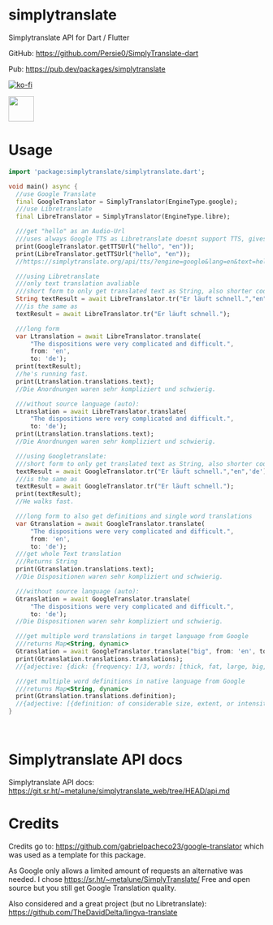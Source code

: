 # simplytranslate
Simplytranslate API for Dart / Flutter

GitHub: https://github.com/Persie0/SimplyTranslate-dart

Pub: https://pub.dev/packages/simplytranslate

[![ko-fi](https://ko-fi.com/img/githubbutton_sm.svg)](https://ko-fi.com/marvinperzi#)

<a href="https://paypal.me/marvinperzi?country.x=AT&locale.x=de_DE"><img src="https://github.com/andreostrovsky/donate-with-paypal/raw/master/blue.svg" height="50"></a>

# Usage 

```dart
import 'package:simplytranslate/simplytranslate.dart';

void main() async {
  //use Google Translate
  final GoogleTranslator = SimplyTranslator(EngineType.google);
  ///use Libretranslate
  final LibreTranslator = SimplyTranslator(EngineType.libre);

  ///get "hello" as an Audio-Url
  ///uses always Google TTS as Libretranslate doesnt support TTS, gives same result
  print(GoogleTranslator.getTTSUrl("hello", "en"));
  print(LibreTranslator.getTTSUrl("hello", "en"));
  //https://simplytranslate.org/api/tts/?engine=google&lang=en&text=hello

  ///using Libretranslate
  ///only text translation avaliable
  ///short form to only get translated text as String, also shorter code:
  String textResult = await LibreTranslator.tr("Er läuft schnell.","en",'de');
  ///is the same as
  textResult = await LibreTranslator.tr("Er läuft schnell.");

  ///long form
  var Ltranslation = await LibreTranslator.translate(
      "The dispositions were very complicated and difficult.",
      from: 'en',
      to: 'de');
  print(textResult);
  //he's running fast.
  print(Ltranslation.translations.text);
  //Die Anordnungen waren sehr kompliziert und schwierig.

  ///without source language (auto):
  Ltranslation = await LibreTranslator.translate(
      "The dispositions were very complicated and difficult.",
      to: 'de');
  print(Ltranslation.translations.text);
  //Die Anordnungen waren sehr kompliziert und schwierig.

  ///using Googletranslate:
  ///short form to only get translated text as String, also shorter code:
  textResult = await GoogleTranslator.tr("Er läuft schnell.","en",'de');
  ///is the same as
  textResult = await GoogleTranslator.tr("Er läuft schnell.");
  print(textResult);
  //He walks fast.

  ///long form to also get definitions and single word translations
  var Gtranslation = await GoogleTranslator.translate(
      "The dispositions were very complicated and difficult.",
      from: 'en',
      to: 'de');
  ///get whole Text translation
  ///Returns String
  print(Gtranslation.translations.text);
  //Die Dispositionen waren sehr kompliziert und schwierig.

  ///without source language (auto):
  Gtranslation = await GoogleTranslator.translate(
      "The dispositions were very complicated and difficult.",
      to: 'de');
  //Die Dispositionen waren sehr kompliziert und schwierig.

  ///get multiple word translations in target language from Google
  ///returns Map<String, dynamic>
  Gtranslation = await GoogleTranslator.translate("big", from: 'en', to: 'de');
  print(Gtranslation.translations.translations);
  //{adjective: {dick: {frequency: 1/3, words: [thick, fat, large, big, heavy, stout]}, faustdick: {frequency: 1/3,...

  ///get multiple word definitions in native language from Google
  ///returns Map<String, dynamic>
  print(Gtranslation.translations.definition);
  //{adjective: [{definition: of considerable size, extent, or intensity., synonyms: {: [large, sizeable,...
}

```
&nbsp;

# Simplytranslate API docs
Simplytranslate API docs:  https://git.sr.ht/~metalune/simplytranslate_web/tree/HEAD/api.md
&nbsp;

# Credits
Credits go to:
https://github.com/gabrielpacheco23/google-translator
which was used as a template for this package.


As Google only allows a limited amount of requests an alternative was needed.
I chose
https://sr.ht/~metalune/SimplyTranslate/
Free and open source but you still get Google Translation quality.



Also considered and a great project (but no Libretranslate):
https://github.com/TheDavidDelta/lingva-translate
